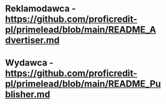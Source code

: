 # Reklamodawca - https://github.com/proficredit-pl/primelead/blob/main/README_Advertiser.md

# Wydawca - https://github.com/proficredit-pl/primelead/blob/main/README_Publisher.md
